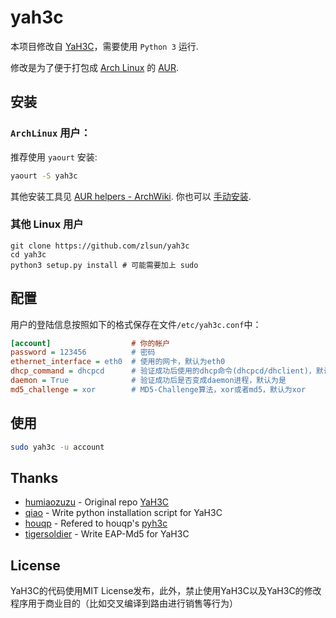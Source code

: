 # yah3c

本项目修改自 [YaH3C](http://github.com/humiaozuzu/YaH3C)，需要使用 `Python 3` 运行.

修改是为了便于打包成 [Arch Linux](https://www.archlinux.org/) 的 [AUR](https://aur.archlinux.org/packages/yah3c/).

## 安装

### `ArchLinux` 用户：

推荐使用 `yaourt` 安装:

``` bash
yaourt -S yah3c
```

其他安装工具见 [AUR helpers - ArchWiki](https://wiki.archlinux.org/index.php/AUR_helpers).
你也可以 [手动安装](https://wiki.archlinux.org/index.php/Arch_User_Repository#Installing_packages).

### 其他 Linux 用户

```
git clone https://github.com/zlsun/yah3c
cd yah3c
python3 setup.py install # 可能需要加上 sudo
```

## 配置

用户的登陆信息按照如下的格式保存在文件`/etc/yah3c.conf`中：

``` ini
[account]                  # 你的帐户
password = 123456          # 密码
ethernet_interface = eth0  # 使用的网卡，默认为eth0
dhcp_command = dhcpcd      # 验证成功后使用的dhcp命令(dhcpcd/dhclient)，默认为空
daemon = True              # 验证成功后是否变成daemon进程，默认为是
md5_challenge = xor        # MD5-Challenge算法，xor或者md5，默认为xor
```

## 使用

``` bash
sudo yah3c -u account
```

## Thanks

* [humiaozuzu](https://github.com/humiaozuzu) - Original repo [YaH3C](https://github.com/humiaozuzu/YaH3C)
* [qiao](https://github.com/qiao) - Write python installation script for YaH3C
* [houqp](https://github.com/houqp) - Refered to houqp's [pyh3c](https://github.com/houqp/pyh3c)
* [tigersoldier](https://github.com/tigersoldier) - Write EAP-Md5 for YaH3C

## License

YaH3C的代码使用MIT License发布，此外，禁止使用YaH3C以及YaH3C的修改程序用于商业目的（比如交叉编译到路由进行销售等行为）
